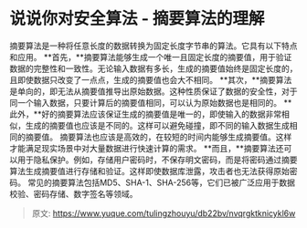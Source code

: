 # 说说你对安全算法 - 摘要算法的理解

摘要算法是一种将任意长度的数据转换为固定长度字节串的算法。它具有以下特点和应用。
**首先，**摘要算法能够生成一个唯一且固定长度的摘要值，用于验证数据的完整性和一致性。无论输入数据有多长，生成的摘要值始终是固定长度的，且即使数据只改变了一点点，生成的摘要值也会大不相同。
**其次，**摘要算法是单向的，即无法从摘要值推导出原始数据。这种性质保证了数据的安全性，对于同一个输入数据，只要计算后的摘要值相同，可以认为原始数据也是相同的。
**此外，**好的摘要算法应该保证生成的摘要值是唯一的，即使输入的数据非常相似，生成的摘要值也应该是不同的。这样可以避免碰撞，即不同的输入数据生成相同的摘要值。
摘要算法也应该是高效的，在较短的时间内能够生成摘要值。这样才能满足现实场景中对大量数据进行快速计算的需求。
**而且，**摘要算法还可以用于隐私保护。例如，存储用户密码时，不保存明文密码，而是将密码通过摘要算法生成摘要值进行存储和验证。这样即使数据库泄露，攻击者也无法获得原始密码。
常见的摘要算法包括MD5、SHA-1、SHA-256等，它们已被广泛应用于数据校验、密码存储、数字签名等领域。


> 原文: <https://www.yuque.com/tulingzhouyu/db22bv/nvqrgktknicykl6w>
